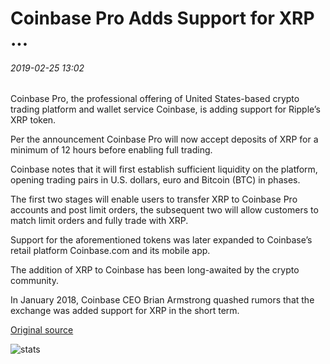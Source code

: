 # Coinbase Pro Adds Support for XRP ...

###### 2019-02-25 13:02

Coinbase Pro, the professional offering of United States-based crypto trading platform and wallet service Coinbase, is adding support for Ripple’s XRP token.

Per the announcement Coinbase Pro will now accept deposits of XRP for a minimum of 12 hours before enabling full trading.

Coinbase notes that it will first establish sufficient liquidity on the platform, opening trading pairs in U.S. dollars, euro and Bitcoin (BTC) in phases.

The first two stages will enable users to transfer XRP to Coinbase Pro accounts and post limit orders, the subsequent two will allow customers to match limit orders and fully trade with XRP.

Support for the aforementioned tokens was later expanded to Coinbase’s retail platform Coinbase.com and its mobile app.

The addition of XRP to Coinbase has been long-awaited by the crypto community.

In January 2018, Coinbase CEO Brian Armstrong quashed rumors that the exchange was added support for XRP in the short term.

[Original source](https://cointelegraph.com/news/coinbase-pro-adds-support-for-xrp)

![stats](https://c.statcounter.com/11760860/0/a89fa40b/1/ "stats")
